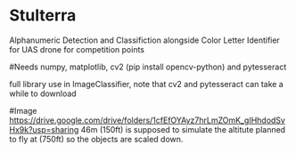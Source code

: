 # Stulterra

Alphanumeric Detection and Classifiction alongside Color
Letter Identifier for UAS drone for competition points

#Needs
numpy, matplotlib, cv2 (pip install opencv-python) and pytesseract

full library use in ImageClassifier, note that cv2 and pytesseract can take a while to download

#Image
https://drive.google.com/drive/folders/1cfEfOYAyz7hrLmZOmK_gIHhdodSvHx9k?usp=sharing 
46m (150ft) is supposed to simulate the altitute planned to fly at (750ft) so the objects are scaled down. 

